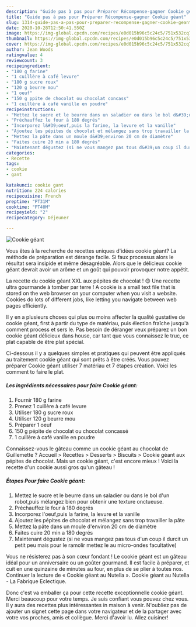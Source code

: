 ```yaml
---
description: "Guide pas à pas pour Préparer Récompense-gagner Cookie géant"
title: "Guide pas à pas pour Préparer Récompense-gagner Cookie géant"
slug: 1314-guide-pas-a-pas-pour-preparer-recompense-gagner-cookie-geant
date: 2020-10-28T12:50:41.550Z
image: https://img-global.cpcdn.com/recipes/e0d015b96c5c24c5/751x532cq70/cookie-geant-photo-principale-de-la-recette.jpg
thumbnail: https://img-global.cpcdn.com/recipes/e0d015b96c5c24c5/751x532cq70/cookie-geant-photo-principale-de-la-recette.jpg
cover: https://img-global.cpcdn.com/recipes/e0d015b96c5c24c5/751x532cq70/cookie-geant-photo-principale-de-la-recette.jpg
author: Jean Woods
ratingvalue: 4
reviewcount: 3
recipeingredient:
- "180 g farine"
- "1 cuillère à café levure"
- "180 g sucre roux"
- "120 g beurre mou"
- "1 oeuf"
- "150 g ppite de chocolat ou chocolat concass"
- "1 cuillère à café vanille en poudre"
recipeinstructions:
- "Mettez le sucre et le beurre dans un saladier ou dans le bol d&#39;un robot,puis mélangez bien pour obtenir une texture onctueuse."
- "Préchauffez le four à 180 degrés"
- "Incorporez l&#39;oeuf,puis la farine, la levure et la vanille"
- "Ajoutez les pépites de chocolat et mélangez sans trop travailler la pâte"
- "Mettez la pâte dans un moule d&#39;environ 20 cm de diamètre"
- "Faites cuire 20 min a 180 degrés"
- "Maintenant dégustez (si ne vous mangez pas tous d&#39;un coup il durcit un petit peu mais pour le ramolir mettez le au micro-ondes facultative)"
categories:
- Recette
tags:
- cookie
- gant

katakunci: cookie gant 
nutrition: 224 calories
recipecuisine: French
preptime: "PT31M"
cooktime: "PT40M"
recipeyield: "2"
recipecategory: Déjeuner

---
```



![Cookie géant](https://img-global.cpcdn.com/recipes/e0d015b96c5c24c5/751x532cq70/cookie-geant-photo-principale-de-la-recette.jpg)

Vous êtes à la recherche de recettes uniques d'idées cookie géant? La méthode de préparation est dérange facile. Si faux processus alors le résultat sera insipide et même désagréable. Alors que le délicieux cookie géant devrait avoir un arôme et un goût qui pouvoir provoquer notre appétit.

La recette du cookie géant XXL aux pépites de chocolat ! 😊 Une recette ultra gourmande à tomber par terre ! A cookie is a small text file that is stored on the web browser on your computer when you visit a website. Cookies do lots of different jobs, like letting you navigate between web pages efficiently.

Il y en a plusieurs choses qui plus ou moins affecter la qualité gustative de cookie géant, first à partir du type de matériau, puis élection fraîche jusqu'à comment process et sers le. Pas besoin de déranger veux préparez un bon cookie géant délicieux dans house, car tant que vous connaissez le truc, ce plat capable de être plat spécial.


Ci-dessous il y a quelques simples et pratiques qui peuvent être appliqués au traitement cookie géant qui sont prêts à être créés. Vous pouvez préparer Cookie géant utiliser 7 matériau et 7 étapes création. Voici les comment to faire le plat.

<!--inarticleads1-->

##### Les ingrédients nécessaires pour faire Cookie géant:

1. Fournir 180 g farine
1. Prenez 1 cuillère à café levure
1. Utiliser 180 g sucre roux
1. Utiliser 120 g beurre mou
1. Préparer 1 oeuf
1.  150 g pépite de chocolat ou chocolat concassé
1.  1 cuillère à café vanille en poudre


Connaissez-vous le gâteau comme un cookie géant au chocolat de Guillemette ? Accueil &gt; Recettes &gt; Desserts &gt; Biscuits &gt; Cookie géant aux pépites de chocolat. Mais un cookie géant, c&#39;est encore mieux ! Voici la recette d&#39;un cookie aussi gros qu&#39;un gâteau ! 

<!--inarticleads2-->

##### Étapes Pour faire Cookie géant:

1. Mettez le sucre et le beurre dans un saladier ou dans le bol d&#39;un robot,puis mélangez bien pour obtenir une texture onctueuse.
1. Préchauffez le four à 180 degrés
1. Incorporez l&#39;oeuf,puis la farine, la levure et la vanille
1. Ajoutez les pépites de chocolat et mélangez sans trop travailler la pâte
1. Mettez la pâte dans un moule d&#39;environ 20 cm de diamètre
1. Faites cuire 20 min a 180 degrés
1. Maintenant dégustez (si ne vous mangez pas tous d&#39;un coup il durcit un petit peu mais pour le ramolir mettez le au micro-ondes facultative)


Vous ne résisterez pas à son cœur fondant ! Le cookie géant est un gâteau idéal pour un anniversaire ou un goûter gourmand. Il est facile à préparer, et cuit en une quinzaine de minutes au four, en plus de se plier à toutes nos. Continuer la lecture de « Cookie géant au Nutella ». Cookie géant au Nutella - La Fabrique Eclectique. 


Donc c'est va emballer ça pour cette recette exceptionnelle cookie géant. Merci beaucoup pour votre temps. Je suis confiant vous pouvez chez vous. Il y aura des recettes plus  intéressantes in maison à venir. N'oubliez pas de ajouter un signet cette page dans votre navigateur et de la partager avec votre vos proches, amis et collègue. Merci d'avoir lu. Allez cuisiner!
